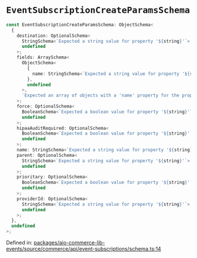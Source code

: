 # `EventSubscriptionCreateParamsSchema`

```ts
const EventSubscriptionCreateParamsSchema: ObjectSchema<
  {
    destination: OptionalSchema<
      StringSchema<`Expected a string value for property '${string}'`>,
      undefined
    >;
    fields: ArraySchema<
      ObjectSchema<
        {
          name: StringSchema<`Expected a string value for property '${string}'`>;
        },
        undefined
      >,
      `Expected an array of objects with a 'name' property for the property "${string}"`
    >;
    force: OptionalSchema<
      BooleanSchema<`Expected a boolean value for property '${string}'`>,
      undefined
    >;
    hipaaAuditRequired: OptionalSchema<
      BooleanSchema<`Expected a boolean value for property '${string}'`>,
      undefined
    >;
    name: StringSchema<`Expected a string value for property '${string}'`>;
    parent: OptionalSchema<
      StringSchema<`Expected a string value for property '${string}'`>,
      undefined
    >;
    prioritary: OptionalSchema<
      BooleanSchema<`Expected a boolean value for property '${string}'`>,
      undefined
    >;
    providerId: OptionalSchema<
      StringSchema<`Expected a string value for property '${string}'`>,
      undefined
    >;
  },
  undefined
>;
```

Defined in: [packages/aio-commerce-lib-events/source/commerce/api/event-subscriptions/schema.ts:14](https://github.com/adobe/aio-commerce-sdk/blob/5a56cf6f89369fbe4cacf586ea1b3d08993680a9/packages/aio-commerce-lib-events/source/commerce/api/event-subscriptions/schema.ts#L14)
